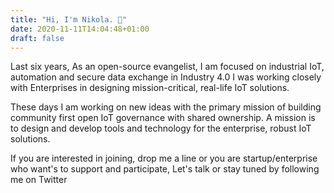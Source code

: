 ```yaml
---
title: "Hi, I'm Nikola. 👋"
date: 2020-11-11T14:04:48+01:00
draft: false
---
```



Last six years, As an open-source evangelist, I am focused on industrial IoT, automation and secure data exchange in Industry 4.0 I was working closely with Enterprises in designing mission-critical, real-life IoT solutions.

These days I am working on new ideas with the primary mission of building community first open IoT governance with shared ownership. A mission is to design and develop tools and technology for the enterprise, robust IoT solutions.

If you are interested in joining, drop me a line or you are startup/enterprise who want's to support and participate, Let's talk or stay tuned by following me on Twitter
